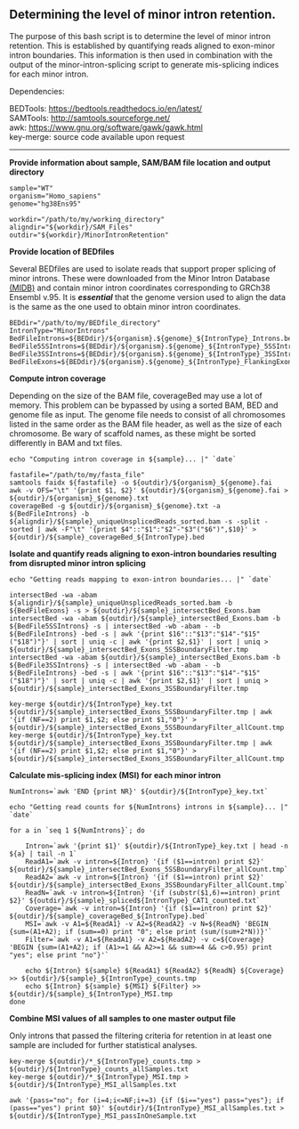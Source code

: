 ## Determining the level of minor intron retention.

The purpose of this bash script is to determine the level of minor intron retention. This is established by quantifying reads aligned to exon-minor intron boundaries. This information is then used in combination with the output of the minor-intron-splicing script to generate mis-splicing indices for each minor intron. 

Dependencies:

BEDTools: https://bedtools.readthedocs.io/en/latest/<br>
SAMTools: http://samtools.sourceforge.net/<br>
awk: https://www.gnu.org/software/gawk/gawk.html<br>
key-merge: source code available upon request
___

**Provide information about sample, SAM/BAM file location and output directory**

    sample="WT"
    organism="Homo_sapiens"
    genome="hg38Ens95"

    workdir="/path/to/my/working_directory"
    aligndir="${workdir}/SAM_Files"
    outdir="${workdir}/MinorIntronRetention"

**Provide location of BEDfiles**

Several BEDfiles are used to isolate reads that support proper splicing of minor introns. These were downloaded from the Minor Intron Database [(MIDB)](https://midb.pnb.uconn.edu/) and contain minor intron coordinates corresponding to GRCh38 Ensembl v.95. It is ***essential*** that the genome version used to align the data is the same as the one used to obtain minor intron coordinates.

    BEDdir="/path/to/my/BEDfile_directory"
    IntronType="MinorIntrons"
    BedFileIntrons=${BEDdir}/${organism}.${genome}_${IntronType}_Introns.bed
    BedFile5SSIntrons=${BEDdir}/${organism}.${genome}_${IntronType}_5SSIntrons.bed
    BedFile3SSIntrons=${BEDdir}/${organism}.${genome}_${IntronType}_3SSIntrons.bed
    BedFileExons=${BEDdir}/${organism}.${genome}_${IntronType}_FlankingExons.bed

**Compute intron coverage**

Depending on the size of the BAM file, coverageBed may use a lot of memory. This problem can be bypassed by using a sorted BAM, BED and genome file as input. The genome file needs to consist of all chromosomes listed in the same order as the BAM file header, as well as the size of each chromosome. Be wary of scaffold names, as these might be sorted differently in BAM and txt files.

    echo "Computing intron coverage in ${sample}... |" `date`
	
    fastafile="/path/to/my/fasta_file"
    samtools faidx ${fastafile} -o ${outdir}/${organism}_${genome}.fai
    awk -v OFS="\t" '{print $1, $2}' ${outdir}/${organism}_${genome}.fai > ${outdir}/${organism}_${genome}.txt
    coverageBed -g ${outdir}/${organism}_${genome}.txt -a ${BedFileIntrons} -b ${aligndir}/${sample}_uniqueUnsplicedReads_sorted.bam -s -split -sorted | awk -F"\t" '{print $4"::"$1":"$2"-"$3"("$6")",$10}' > ${outdir}/${sample}_coverageBed_${IntronType}.bed

**Isolate and quantify reads aligning to exon-intron boundaries resulting from disrupted minor intron splicing**

    echo "Getting reads mapping to exon-intron boundaries... |" `date`
	
    intersectBed -wa -abam ${aligndir}/${sample}_uniqueUnsplicedReads_sorted.bam -b ${BedFileExons} -s > ${outdir}/${sample}_intersectBed_Exons.bam
	intersectBed -wa -abam ${outdir}/${sample}_intersectBed_Exons.bam -b ${BedFile5SSIntrons} -s | intersectBed -wb -abam - -b ${BedFileIntrons} -bed -s | awk '{print $16"::"$13":"$14"-"$15"("$18")"}' | sort | uniq -c | awk '{print $2,$1}' | sort | uniq > ${outdir}/${sample}_intersectBed_Exons_5SSBoundaryFilter.tmp
	intersectBed -wa -abam ${outdir}/${sample}_intersectBed_Exons.bam -b ${BedFile3SSIntrons} -s | intersectBed -wb -abam - -b ${BedFileIntrons} -bed -s | awk '{print $16"::"$13":"$14"-"$15"("$18")"}' | sort | uniq -c | awk '{print $2,$1}' | sort | uniq > ${outdir}/${sample}_intersectBed_Exons_3SSBoundaryFilter.tmp

	key-merge ${outdir}/${IntronType}_key.txt ${outdir}/${sample}_intersectBed_Exons_5SSBoundaryFilter.tmp | awk '{if (NF==2) print $1,$2; else print $1,"0"}' > ${outdir}/${sample}_intersectBed_Exons_5SSBoundaryFilter_allCount.tmp
	key-merge ${outdir}/${IntronType}_key.txt ${outdir}/${sample}_intersectBed_Exons_3SSBoundaryFilter.tmp | awk '{if (NF==2) print $1,$2; else print $1,"0"}' > ${outdir}/${sample}_intersectBed_Exons_3SSBoundaryFilter_allCount.tmp

**Calculate mis-splicing index (MSI) for each minor intron**

    NumIntrons=`awk 'END {print NR}' ${outdir}/${IntronType}_key.txt`

	echo "Getting read counts for ${NumIntrons} introns in ${sample}... |" `date`
	
	for a in `seq 1 ${NumIntrons}`; do

		Intron=`awk '{print $1}' ${outdir}/${IntronType}_key.txt | head -n ${a} | tail -n 1`
		ReadA1=`awk -v intron=${Intron} '{if ($1==intron) print $2}' ${outdir}/${sample}_intersectBed_Exons_5SSBoundaryFilter_allCount.tmp`
		ReadA2=`awk -v intron=${Intron} '{if ($1==intron) print $2}' ${outdir}/${sample}_intersectBed_Exons_3SSBoundaryFilter_allCount.tmp`
		ReadN=`awk -v intron=${Intron} '{if (substr($1,6)==intron) print $2}' ${outdir}/${sample}_spliced${IntronType}_CAT1_counted.txt`
		Coverage=`awk -v intron=${Intron} '{if ($1==intron) print $2}' ${outdir}/${sample}_coverageBed_${IntronType}.bed`
		MSI=`awk -v A1=${ReadA1} -v A2=${ReadA2} -v N=${ReadN} 'BEGIN {sum=(A1+A2); if (sum==0) print "0"; else print (sum/(sum+2*N))}'`
		Filter=`awk -v A1=${ReadA1} -v A2=${ReadA2} -v c=${Coverage} 'BEGIN {sum=(A1+A2); if (A1>=1 && A2>=1 && sum>=4 && c>0.95) print "yes"; else print "no"}'`

		echo ${Intron} ${sample} ${ReadA1} ${ReadA2} ${ReadN} ${Coverage} >> ${outdir}/${sample}_${IntronType}_counts.tmp
		echo ${Intron} ${sample} ${MSI} ${Filter} >> ${outdir}/${sample}_${IntronType}_MSI.tmp
	done

**Combine MSI values of all samples to one master output file**

Only introns that passed the filtering criteria for retention in at least one sample are included for further statistical analyses. 

    key-merge ${outdir}/*_${IntronType}_counts.tmp > ${outdir}/${IntronType}_counts_allSamples.txt
    key-merge ${outdir}/*_${IntronType}_MSI.tmp > ${outdir}/${IntronType}_MSI_allSamples.txt

    awk '{pass="no"; for (i=4;i<=NF;i+=3) {if ($i=="yes") pass="yes"}; if (pass=="yes") print $0}' ${outdir}/${IntronType}_MSI_allSamples.txt > ${outdir}/${IntronType}_MSI_passInOneSample.txt
